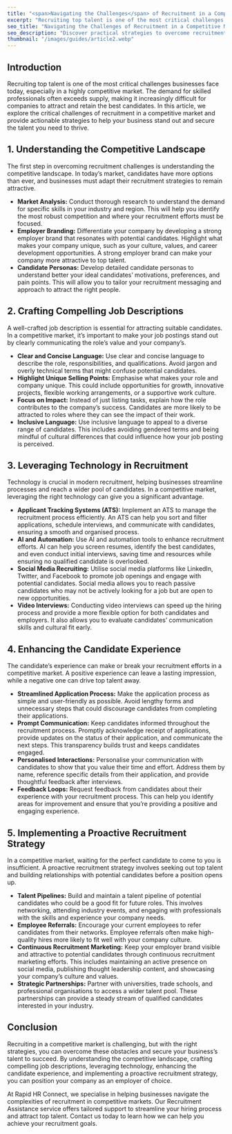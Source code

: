 ```yaml
---
title: "<span>Navigating the Challenges</span> of Recruitment in a Competitive Market"
excerpt: "Recruiting top talent is one of the most critical challenges businesses face today, especially in a highly competitive market. The demand for skilled professionals often exceeds supply, making it increasingly difficult for companies to attract and retain the best candidates. In this article, we explore the critical challenges of recruitment in a competitive market and provide actionable strategies to help your business stand out and secure the talent you need to thrive."
seo_title: "Navigating the Challenges of Recruitment in a Competitive Market | Rapid HR Connect"
seo_description: "Discover practical strategies to overcome recruitment challenges in a competitive market. Learn how to attract and retain top talent to ensure your business success."
thumbnail: "/images/guides/article2.webp"
---
```


## **Introduction**

Recruiting top talent is one of the most critical challenges businesses face today, especially in a highly competitive market. The demand for skilled professionals often exceeds supply, making it increasingly difficult for companies to attract and retain the best candidates. In this article, we explore the critical challenges of recruitment in a competitive market and provide actionable strategies to help your business stand out and secure the talent you need to thrive.

## **1\. Understanding the Competitive Landscape**

The first step in overcoming recruitment challenges is understanding the competitive landscape. In today’s market, candidates have more options than ever, and businesses must adapt their recruitment strategies to remain attractive.

- **Market Analysis:** Conduct thorough research to understand the demand for specific skills in your industry and region. This will help you identify the most robust competition and where your recruitment efforts must be focused.
- **Employer Branding:** Differentiate your company by developing a strong employer brand that resonates with potential candidates. Highlight what makes your company unique, such as your culture, values, and career development opportunities. A strong employer brand can make your company more attractive to top talent.
- **Candidate Personas:** Develop detailed candidate personas to understand better your ideal candidates’ motivations, preferences, and pain points. This will allow you to tailor your recruitment messaging and approach to attract the right people.

## **2\. Crafting Compelling Job Descriptions**

A well-crafted job description is essential for attracting suitable candidates. In a competitive market, it’s important to make your job postings stand out by clearly communicating the role’s value and your company’s.

- **Clear and Concise Language:** Use clear and concise language to describe the role, responsibilities, and qualifications. Avoid jargon and overly technical terms that might confuse potential candidates.
- **Highlight Unique Selling Points:** Emphasise what makes your role and company unique. This could include opportunities for growth, innovative projects, flexible working arrangements, or a supportive work culture.
- **Focus on Impact:** Instead of just listing tasks, explain how the role contributes to the company’s success. Candidates are more likely to be attracted to roles where they can see the impact of their work.
- **Inclusive Language:** Use inclusive language to appeal to a diverse range of candidates. This includes avoiding gendered terms and being mindful of cultural differences that could influence how your job posting is perceived.

## **3\. Leveraging Technology in Recruitment**

Technology is crucial in modern recruitment, helping businesses streamline processes and reach a wider pool of candidates. In a competitive market, leveraging the right technology can give you a significant advantage.

- **Applicant Tracking Systems (ATS):** Implement an ATS to manage the recruitment process efficiently. An ATS can help you sort and filter applications, schedule interviews, and communicate with candidates, ensuring a smooth and organised process.
- **AI and Automation:** Use AI and automation tools to enhance recruitment efforts. AI can help you screen resumes, identify the best candidates, and even conduct initial interviews, saving time and resources while ensuring no qualified candidate is overlooked.
- **Social Media Recruiting:** Utilise social media platforms like LinkedIn, Twitter, and Facebook to promote job openings and engage with potential candidates. Social media allows you to reach passive candidates who may not be actively looking for a job but are open to new opportunities.
- **Video Interviews:** Conducting video interviews can speed up the hiring process and provide a more flexible option for both candidates and employers. It also allows you to evaluate candidates’ communication skills and cultural fit early.

## **4\. Enhancing the Candidate Experience**

The candidate’s experience can make or break your recruitment efforts in a competitive market. A positive experience can leave a lasting impression, while a negative one can drive top talent away.

- **Streamlined Application Process:** Make the application process as simple and user-friendly as possible. Avoid lengthy forms and unnecessary steps that could discourage candidates from completing their applications.
- **Prompt Communication:** Keep candidates informed throughout the recruitment process. Promptly acknowledge receipt of applications, provide updates on the status of their application, and communicate the next steps. This transparency builds trust and keeps candidates engaged.
- **Personalised Interactions:** Personalise your communication with candidates to show that you value their time and effort. Address them by name, reference specific details from their application, and provide thoughtful feedback after interviews.
- **Feedback Loops:** Request feedback from candidates about their experience with your recruitment process. This can help you identify areas for improvement and ensure that you’re providing a positive and engaging experience.

## **5\. Implementing a Proactive Recruitment Strategy**

In a competitive market, waiting for the perfect candidate to come to you is insufficient. A proactive recruitment strategy involves seeking out top talent and building relationships with potential candidates before a position opens up.

- **Talent Pipelines:** Build and maintain a talent pipeline of potential candidates who could be a good fit for future roles. This involves networking, attending industry events, and engaging with professionals with the skills and experience your company needs.
- **Employee Referrals:** Encourage your current employees to refer candidates from their networks. Employee referrals often make high-quality hires more likely to fit well with your company culture.
- **Continuous Recruitment Marketing:** Keep your employer brand visible and attractive to potential candidates through continuous recruitment marketing efforts. This includes maintaining an active presence on social media, publishing thought leadership content, and showcasing your company’s culture and values.
- **Strategic Partnerships:** Partner with universities, trade schools, and professional organisations to access a wider talent pool. These partnerships can provide a steady stream of qualified candidates interested in your industry.

## **Conclusion**

Recruiting in a competitive market is challenging, but with the right strategies, you can overcome these obstacles and secure your business’s talent to succeed. By understanding the competitive landscape, crafting compelling job descriptions, leveraging technology, enhancing the candidate experience, and implementing a proactive recruitment strategy, you can position your company as an employer of choice.

At Rapid HR Connect, we specialise in helping businesses navigate the complexities of recruitment in competitive markets. Our Recruitment Assistance service offers tailored support to streamline your hiring process and attract top talent. Contact us today to learn how we can help you achieve your recruitment goals.
